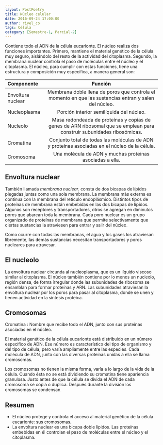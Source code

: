 ```yaml
---
layout: PostPoetry
title: Núcleo celular
date: 2016-09-24 17:00:00
author: rivel_co
tags: Célula
category: [Semestre-1, Parcial-2]
---
```


Contiene todo el ADN de la célula eucarionte. El núcleo realiza dos funciones importantes. Primero, mantiene el material genético de la célula muy seguro, aislándolo del resto de la actividad del citoplasma. Segundo, la membrana nuclear controla el paso de moléculas entre el núcleo y el citoplasma. El núcleo, para cumplir con estas funciones, tiene una estructura y composición muy específica, a manera general son:

| Componente            | Función                                       |
|:----------------------|:---------------------------------------------:|
| Envoltura nuclear     | Membrana doble llena de poros que controla el momento en que las sustancias entran y salen del núcleo. |
| Nucleoplasma          | Porción interior semilíquida del núcleo.      |
| Nucleolo              | Masa redondeada de proteínas y copias de genes de ARN ribosomal que se emplean para construir subunidades ribosómicas. |
| Cromatina             | Conjunto total de todas las moléculas de ADN y proteínas asociadas en el núcleo de la célula. |
| Cromosoma             | Una molécula de ADN y muchas proteínas asociadas a ella. |

## Envoltura nuclear

También llamada *membrana nuclear*, consta de dos bicapas de lípidos plegadas juntas como una sola membrana. La membrana más externa es continua con la membrana del retículo endoplásmico. Distintos tipos de proteínas de membrana están embebidas en las dos bicapas de lípidos. Algunos son receptores y transportadores, otros se agregan en diminutos poros que abarcan toda la membrana. Cada poro nuclear es un grupo organizado de proteínas de membrana que permite selectivamente que ciertas sustancias la atraviesen para entrar y salir del núcleo.

Como ocurre con todas las membranas, el agua y los gases los atraviesan libremente, las demás sustancias necesitan transportadores y poros nucleares para atravesar.

## El nucleolo 

La envoltura nuclear circunda al nucleoplasma, que es un líquido viscoso similar al citoplasma. El núcleo también contiene por lo menos un nucleolo, región densa, de forma irregular donde las subunidades de ribosoma se ensamblan para formar proteínas y ARN. Las subunidades atraviesan la envoltura nuclear por los poros para pasar al citoplasma, donde se unen y tienen actividad en la síntesis proteica.

## Cromosomas

Cromatina
 : Nombre que recibe todo el ADN, junto con sus proteínas asociadas en el núcleo.

El material genético de la célula eucarionte está distribuido en un número específico de ADN. Ese número es característico del tipo de organismo y del tipo de célula, pero varía ampliamente entre las especies. Cada molécula de ADN, junto con las diversas proteínas unidas a ella se llama cromosomas.

Los cromosomas no tienen la misma forma, varía a lo largo de la vida de la célula. Cuando ésta no se está dividiendo su cromatina tiene apariencia granulosa. Justo antes de que la célula se divida el ADN de cada cromosoma se copia o duplica. Después durante la división los cromosomas se condensan.

## Resumen

- El núcleo protege y controla el acceso al material genético de la célula eucarionte: sus cromosomas.
- La envoltura nuclear es una bicapa doble lípidos. Las proteínas embebidas en él controlan el paso de moléculas entre el núcleo y el citoplasma.